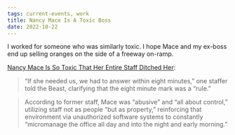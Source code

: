 ```yaml
---
tags: current-events, work
title: Nancy Mace Is A Toxic Boss
date: 2022-10-22
---
```


I worked for someone who was similarly toxic. I hope Mace and my ex-boss end up selling oranges on the side of a freeway on-ramp.

[Nancy Mace Is So Toxic That Her Entire Staff Ditched Her](https://newrepublic.com/post/178753/nancy-mace-staff-ditched-toxic-workplace):

> “If she needed us, we had to answer within eight minutes,” one staffer told the Beast, clarifying that the eight minute mark was a “rule.”

> According to former staff, Mace was “abusive” and “all about control,” utilizing staff not as people “but as property,” reinforcing that environment via unauthorized software systems to constantly “micromanage the office all day and into the night and early morning.”